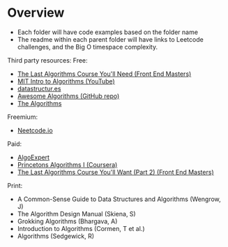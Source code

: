 # Overview
- Each folder will have code examples based on the folder name 
- The readme within each parent folder will have links to Leetcode challenges, and the Big O timespace complexity.

Third party resources:
Free:
- [The Last Algorithms Course You'll Need (Front End Masters)](https://frontendmasters.com/courses/algorithms/)
- [MIT Intro to Algorithms (YouTube)](https://www.youtube.com/watch?v=ZA-tUyM_y7s&list=PLUl4u3cNGP63EdVPNLG3ToM6LaEUuStEY)
- [datastructur.es](https://fa24.datastructur.es/)
- [Awesome Algorithms (GitHub repo)](https://github.com/tayllan/awesome-algorithms)
- [The Algorithms](https://the-algorithms.com/)

Freemium:
- [Neetcode.io](https://neetcode.io/roadmap)

Paid:
- [AlgoExpert](https://www.algoexpert.io/content)
- [Princetons Algorithms I (Coursera)](https://www.coursera.org/learn/algorithms-part1)
- [The Last Algorithms Course You'll Want (Part 2) (Front End Masters)](https://frontendmasters.com/courses/advanced-algorithms/)

Print:
- A Common-Sense Guide to Data Structures and Algorithms (Wengrow, J)
- The Algorithm Design Manual (Skiena, S)
- Grokking Algorithms (Bhargava, A)
- Introduction to Algorithms (Cormen, T et al.)
- Algorithms (Sedgewick, R)